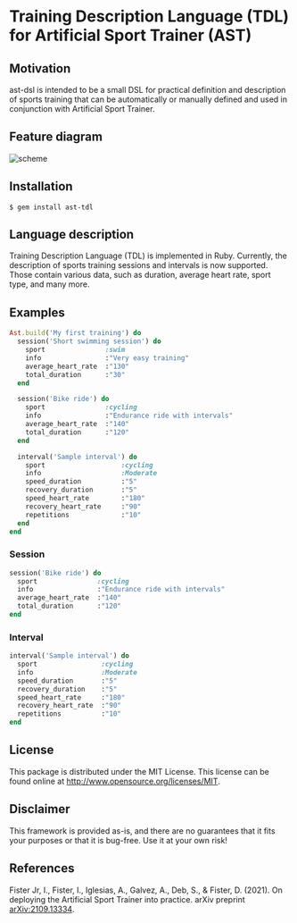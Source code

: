# Training Description Language (TDL) for Artificial Sport Trainer (AST)

## Motivation
ast-dsl is intended to be a small DSL for practical definition and description of sports training that can be automatically or manually defined and used in conjunction with Artificial Sport Trainer.

## Feature diagram
![scheme](https://raw.githubusercontent.com/firefly-cpp/ast-tdl/main/.github/img/ast-tdl-feature.png)

## Installation
    $ gem install ast-tdl

## Language description
Training Description Language (TDL) is implemented in Ruby. Currently, the description of sports training sessions and intervals is now supported. Those contain various data, such as duration, average heart rate, sport type, and many more.

## Examples
```ruby
Ast.build('My first training') do
  session('Short swimming session') do
    sport               :swim
    info                :"Very easy training"
    average_heart_rate  :"130"
    total_duration      :"30"
  end

  session('Bike ride') do
    sport               :cycling
    info                :"Endurance ride with intervals"
    average_heart_rate  :"140"
    total_duration      :"120"
  end

  interval('Sample interval') do
    sport                   :cycling
    info                    :Moderate
    speed_duration          :"5"
    recovery_duration       :"5"
    speed_heart_rate        :"180"
    recovery_heart_rate     :"90"
    repetitions             :"10"
  end
end
```

### Session
```ruby
session('Bike ride') do
  sport               :cycling
  info                :"Endurance ride with intervals"
  average_heart_rate  :"140"
  total_duration      :"120"
end
```

### Interval
```ruby
interval('Sample interval') do
  sport                :cycling
  info                 :Moderate
  speed_duration       :"5"
  recovery_duration    :"5"
  speed_heart_rate     :"180"
  recovery_heart_rate  :"90"
  repetitions          :"10"
end
```

## License
This package is distributed under the MIT License. This license can be found online at <http://www.opensource.org/licenses/MIT>.

## Disclaimer
This framework is provided as-is, and there are no guarantees that it fits your purposes or that it is bug-free. Use it at your own risk!

## References

Fister Jr, I., Fister, I., Iglesias, A., Galvez, A., Deb, S., & Fister, D. (2021). On deploying the Artificial Sport Trainer into practice. arXiv preprint [arXiv:2109.13334](https://arxiv.org/abs/2109.13334).
